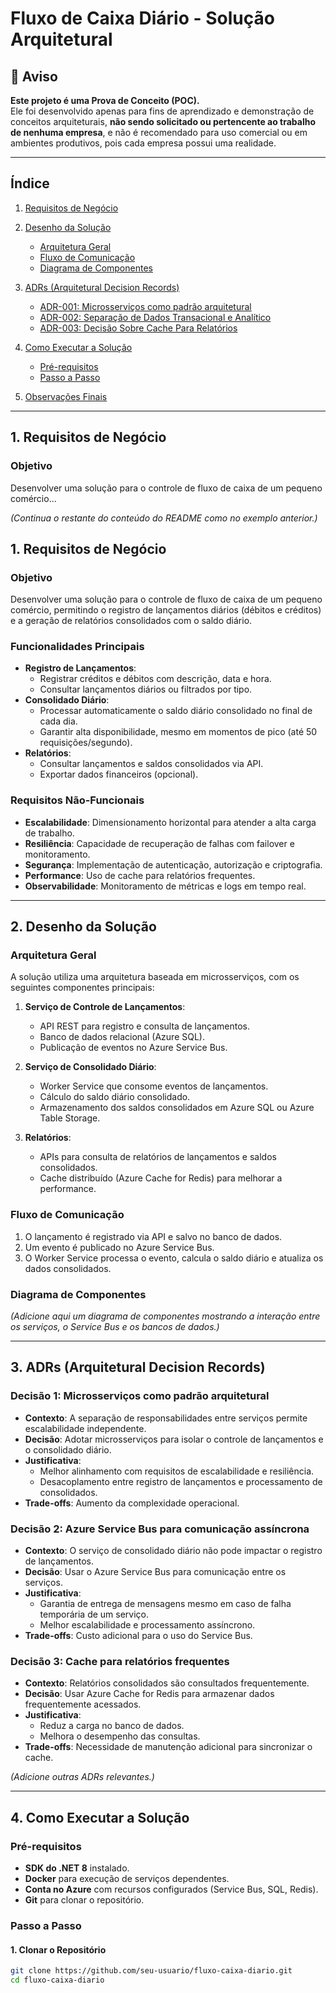 # Fluxo de Caixa Diário - Solução Arquitetural

## 🚨 Aviso

**Este projeto é uma Prova de Conceito (POC).**  
Ele foi desenvolvido apenas para fins de aprendizado e demonstração de conceitos arquiteturais, **não sendo solicitado ou pertencente ao trabalho de nenhuma empresa**, e não é recomendado para uso comercial ou em ambientes produtivos, pois cada empresa possui uma realidade.


---
## Índice
1. [Requisitos de Negócio](#1-requisitos-de-negócio)
2. [Desenho da Solução](#2-desenho-da-solução)
   - [Arquitetura Geral](#arquitetura-geral)
   - [Fluxo de Comunicação](#fluxo-de-comunicação)
   - [Diagrama de Componentes](#diagrama-de-componentes)
3. [ADRs (Arquitetural Decision Records)](#3-adrs-arquitetural-decision-records)
   - [ADR-001: Microsserviços como padrão arquitetural](./docs/adrs/ADR-001-Decisao-Adotar-Microservicos.md)
   - [ADR-002: Separação de Dados Transacional e Analítico](./docs/adrs/ADR-002-Separacao-Dados-Transacional-e-Analitico.md)  
   - [ADR-003: Decisão Sobre Cache Para Relatórios](./docs/adrs/ADR-003-Decisao-Sobre-Cache-Para-Relatorios-Diarios.md)  


4. [Como Executar a Solução](#4-como-executar-a-solução)
   - [Pré-requisitos](#pré-requisitos)
   - [Passo a Passo](#passo-a-passo)
5. [Observações Finais](#observações-finais)

---

## 1. Requisitos de Negócio
### Objetivo
Desenvolver uma solução para o controle de fluxo de caixa de um pequeno comércio...

*(Continua o restante do conteúdo do README como no exemplo anterior.)*


## 1. Requisitos de Negócio
### Objetivo
Desenvolver uma solução para o controle de fluxo de caixa de um pequeno comércio, permitindo o registro de lançamentos diários (débitos e créditos) e a geração de relatórios consolidados com o saldo diário.

### Funcionalidades Principais
- **Registro de Lançamentos**:
  - Registrar créditos e débitos com descrição, data e hora.
  - Consultar lançamentos diários ou filtrados por tipo.
- **Consolidado Diário**:
  - Processar automaticamente o saldo diário consolidado no final de cada dia.
  - Garantir alta disponibilidade, mesmo em momentos de pico (até 50 requisições/segundo).
- **Relatórios**:
  - Consultar lançamentos e saldos consolidados via API.
  - Exportar dados financeiros (opcional).

### Requisitos Não-Funcionais
- **Escalabilidade**: Dimensionamento horizontal para atender a alta carga de trabalho.
- **Resiliência**: Capacidade de recuperação de falhas com failover e monitoramento.
- **Segurança**: Implementação de autenticação, autorização e criptografia.
- **Performance**: Uso de cache para relatórios frequentes.
- **Observabilidade**: Monitoramento de métricas e logs em tempo real.

---

## 2. Desenho da Solução

### Arquitetura Geral
A solução utiliza uma arquitetura baseada em microsserviços, com os seguintes componentes principais:

1. **Serviço de Controle de Lançamentos**:
   - API REST para registro e consulta de lançamentos.
   - Banco de dados relacional (Azure SQL).
   - Publicação de eventos no Azure Service Bus.

2. **Serviço de Consolidado Diário**:
   - Worker Service que consome eventos de lançamentos.
   - Cálculo do saldo diário consolidado.
   - Armazenamento dos saldos consolidados em Azure SQL ou Azure Table Storage.

3. **Relatórios**:
   - APIs para consulta de relatórios de lançamentos e saldos consolidados.
   - Cache distribuído (Azure Cache for Redis) para melhorar a performance.

### Fluxo de Comunicação
1. O lançamento é registrado via API e salvo no banco de dados.
2. Um evento é publicado no Azure Service Bus.
3. O Worker Service processa o evento, calcula o saldo diário e atualiza os dados consolidados.

### Diagrama de Componentes
*(Adicione aqui um diagrama de componentes mostrando a interação entre os serviços, o Service Bus e os bancos de dados.)*

---

## 3. ADRs (Arquitetural Decision Records)

### Decisão 1: Microsserviços como padrão arquitetural
- **Contexto**: A separação de responsabilidades entre serviços permite escalabilidade independente.
- **Decisão**: Adotar microsserviços para isolar o controle de lançamentos e o consolidado diário.
- **Justificativa**:
  - Melhor alinhamento com requisitos de escalabilidade e resiliência.
  - Desacoplamento entre registro de lançamentos e processamento de consolidados.
- **Trade-offs**: Aumento da complexidade operacional.

### Decisão 2: Azure Service Bus para comunicação assíncrona
- **Contexto**: O serviço de consolidado diário não pode impactar o registro de lançamentos.
- **Decisão**: Usar o Azure Service Bus para comunicação entre os serviços.
- **Justificativa**:
  - Garantia de entrega de mensagens mesmo em caso de falha temporária de um serviço.
  - Melhor escalabilidade e processamento assíncrono.
- **Trade-offs**: Custo adicional para o uso do Service Bus.

### Decisão 3: Cache para relatórios frequentes
- **Contexto**: Relatórios consolidados são consultados frequentemente.
- **Decisão**: Usar Azure Cache for Redis para armazenar dados frequentemente acessados.
- **Justificativa**:
  - Reduz a carga no banco de dados.
  - Melhora o desempenho das consultas.
- **Trade-offs**: Necessidade de manutenção adicional para sincronizar o cache.

*(Adicione outras ADRs relevantes.)*

---

## 4. Como Executar a Solução

### Pré-requisitos
- **SDK do .NET 8** instalado.
- **Docker** para execução de serviços dependentes.
- **Conta no Azure** com recursos configurados (Service Bus, SQL, Redis).
- **Git** para clonar o repositório.

### Passo a Passo

#### 1. Clonar o Repositório
```bash
git clone https://github.com/seu-usuario/fluxo-caixa-diario.git
cd fluxo-caixa-diario

